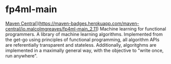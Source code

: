 # fp4ml-main
[Maven Central](https://maven-badges.herokuapp.com/maven-central/io.malcolmgreaves/fp4ml-main_2.11/badge.svg?style=plastic)](https://maven-badges.herokuapp.com/maven-central/io.malcolmgreaves/fp4ml-main_2.11)
Machine learning for functional programmers.
A library of machine learning algorithms. Implemented from the get-go using principles of functional programming, all algorithm APIs are referentially transparent and stateless. Additionally, algoritghms are implemented in a maximally general way, with the objective to "write once, run anywhere".
